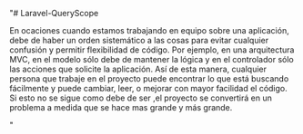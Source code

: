 "# Laravel-QueryScope 

En ocaciones cuando estamos trabajando en equipo sobre una aplicación, debe de haber un  orden sistemático a las cosas para evitar cualquier confusión y permitir flexibilidad de código. Por ejemplo, en una arquitectura MVC, en el modelo sólo debe de mantener la lógica y en el controlador sólo las acciones que solicite la aplicación. Así de esta manera, cualquier persona que trabaje en el proyecto puede encontrar lo que está buscando fácilmente y puede cambiar, leer, o mejorar con mayor facilidad el código. Si esto no se sigue como debe de ser ,el proyecto se convertirá en un problema a medida que se hace mas grande y más grande.

" 
